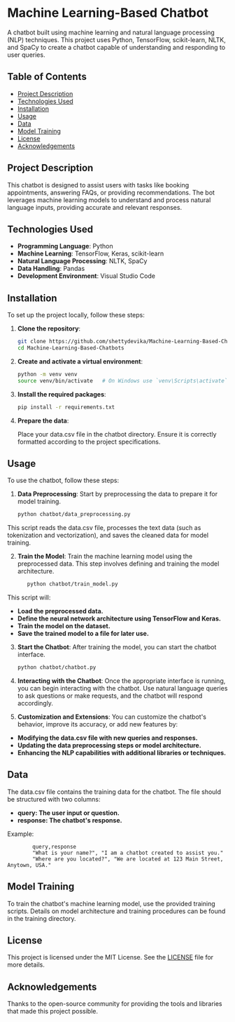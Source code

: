 # Machine Learning-Based Chatbot

A chatbot built using machine learning and natural language processing (NLP) techniques. This project uses Python, TensorFlow, scikit-learn, NLTK, and SpaCy to create a chatbot capable of understanding and responding to user queries.

## Table of Contents

- [Project Description](#project-description)
- [Technologies Used](#technologies-used)
- [Installation](#installation)
- [Usage](#usage)
- [Data](#data)
- [Model Training](#model-training)
- [License](#license)
- [Acknowledgements](#acknowledgements)

## Project Description

This chatbot is designed to assist users with tasks like booking appointments, answering FAQs, or providing recommendations. The bot leverages machine learning models to understand and process natural language inputs, providing accurate and relevant responses.

## Technologies Used

- **Programming Language**: Python
- **Machine Learning**: TensorFlow, Keras, scikit-learn
- **Natural Language Processing**: NLTK, SpaCy
- **Data Handling**: Pandas
- **Development Environment**: Visual Studio Code

## Installation

To set up the project locally, follow these steps:

1. **Clone the repository**:
   ```sh
   git clone https://github.com/shettydevika/Machine-Learning-Based-Chatbots.git
   cd Machine-Learning-Based-Chatbots

2. **Create and activate a virtual environment**:
   ```sh
   python -m venv venv
   source venv/bin/activate   # On Windows use `venv\Scripts\activate`

3. **Install the required packages**:
   ```sh
   pip install -r requirements.txt

4. **Prepare the data**:
   
   Place your data.csv file in the chatbot directory. Ensure it is correctly formatted according to the project specifications.

## Usage

To use the chatbot, follow these steps:

1. **Data Preprocessing**:
   Start by preprocessing the data to prepare it for model training.

   ```sh
   python chatbot/data_preprocessing.py


This script reads the data.csv file, processes the text data (such as tokenization and vectorization), and saves the cleaned data for model training.

2. **Train the Model**:
   Train the machine learning model using the preprocessed data. This step involves defining and training the model architecture.
      ```sh
         python chatbot/train_model.py

This script will:

- **Load the preprocessed data.**
- **Define the neural network architecture using TensorFlow and Keras.**
- **Train the model on the dataset.**
- **Save the trained model to a file for later use.**

3. **Start the Chatbot**:
   After training the model, you can start the chatbot interface. 

   ```sh
   python chatbot/chatbot.py

4. **Interacting with the Chatbot**:
   Once the appropriate interface is running, you can begin interacting with the chatbot. Use natural language queries to ask questions or make requests, and the chatbot will respond accordingly.

5. **Customization and Extensions**:
You can customize the chatbot's behavior, improve its accuracy, or add new features by:

- **Modifying the data.csv file with new queries and responses.**
- **Updating the data preprocessing steps or model architecture.**
- **Enhancing the NLP capabilities with additional libraries or techniques.**

## Data

The data.csv file contains the training data for the chatbot. The file should be structured with two columns:

- **query: The user input or question.**
- **response: The chatbot's response.**

Example:
     
            query,response
            "What is your name?", "I am a chatbot created to assist you."
            "Where are you located?", "We are located at 123 Main Street, Anytown, USA."


## Model Training

To train the chatbot's machine learning model, use the provided training scripts. Details on model architecture and training procedures can be found in the training directory.

## License

This project is licensed under the MIT License. See the [LICENSE](LICENSE) file for more details.

## Acknowledgements

Thanks to the open-source community for providing the tools and libraries that made this project possible.
